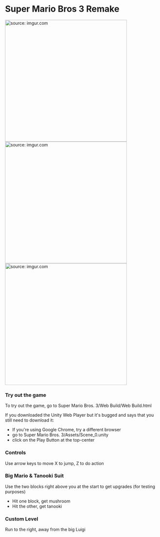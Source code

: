 # Super Mario Bros 3 Remake

<a href="http://imgur.com/b6DZx09"><img src="http://i.imgur.com/b6DZx09.png" title="source: imgur.com" width="400"/></a>
<a href="http://imgur.com/Qe92C3Q"><img src="http://i.imgur.com/Qe92C3Q.png" title="source: imgur.com" width="400"/></a>
<a href="http://imgur.com/7jutNQX"><img src="http://i.imgur.com/7jutNQX.png" title="source: imgur.com" width="400"/></a>

### Try out the game

To try out the game, go to Super Mario Bros. 3/Web Build/Web Build.html

If you downloaded the Unity Web Player but it's bugged and says that you still need to download it:
- If you're using Google Chrome, try a different browser
- go to Super Mario Bros. 3/Assets/Scene_0.unity
- click on the Play Button at the top-center

### Controls

Use arrow keys to move
X to jump, Z to do action

### Big Mario & Tanooki Suit

Use the two blocks right above you at the start to get upgrades (for testing purposes)

- Hit one block, get mushroom
- Hit the other, get tanooki

### Custom Level

Run to the right, away from the big Luigi
